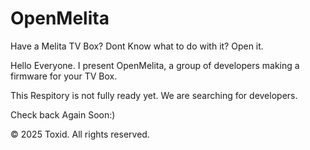 # OpenMelita
Have a Melita TV Box? Dont Know what to do with it? Open it.

Hello Everyone.
I present OpenMelita, a group of developers making a firmware for your TV Box.

This Respitory is not fully ready yet.
We are searching for developers.

Check back Again Soon:)

© 2025 Toxid. All rights reserved.
